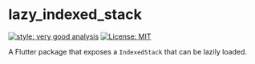 # lazy_indexed_stack

[![style: very good analysis][very_good_analysis_badge]][very_good_analysis_link]
[![License: MIT][license_badge]][license_link]

A Flutter package that exposes a `IndexedStack` that can be lazily loaded.

[license_badge]: https://img.shields.io/badge/license-MIT-blue.svg
[license_link]: https://opensource.org/licenses/MIT
[very_good_analysis_badge]: https://img.shields.io/badge/style-very_good_analysis-B22C89.svg
[very_good_analysis_link]: https://pub.dev/packages/very_good_analysis
